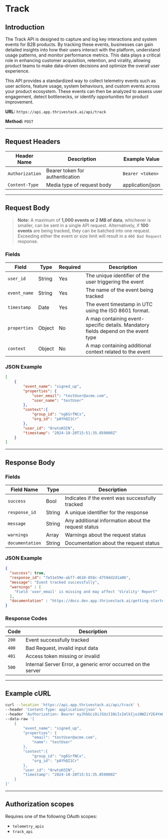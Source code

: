 # Track

## Introduction

The Track API is designed to capture and log key interactions and system events for B2B products. By tracking these events, businesses can gain detailed insights into how their users interact with the platform, understand usage patterns, and monitor performance metrics. This data plays a critical role in enhancing customer acquisition, retention, and virality, allowing product teams to make data-driven decisions and optimize the overall user experience.

This API provides a standardized way to collect telemetry events such as user actions, feature usage, system behaviours, and custom events across your product ecosystem. These events can then be analyzed to assess user engagement, detect bottlenecks, or identify opportunities for product improvement.

**URL:** `https://api.app.thrivestack.ai/api/track`

**Method:** `POST`

<hr/>

## Request Headers

| Header Name | Description | Example Value |
| --- | --- | --- |
| `Authorization` | Bearer token for authentication | `Bearer <token>` |
| `Content-Type` | Media type of request body | application/json |

<hr/>

## Request Body

> **Note:** A maximum of **1,000 events or 2 MB of data**, whichever is smaller, can be sent in a single API request. Alternatively, if **100 events** are being tracked, they can be batched into one request. Exceeding either the event or size limit will result in a `400 Bad Request` response.

### Fields

| Field | Type | Required | Description |
| --- | --- | --- | --- |
| `user_id` | String | Yes | The unique identifier of the user triggering the event |
| `event_name` | String | Yes | The name of the event being tracked |
| `timestamp` | Date | Yes | The event timestamp in UTC using the ISO 8601 format. |
| `properties` | Object | No | A map containing event-specific details. Mandatory fields depend on the event type |
| `context` | Object | No | A map containing additional context related to the event |


### JSON Example

```json
[
    {
        "event_name": "signed_up",
        "properties": {
            "user_email": "testUser@acme.com",
            "user_name": "testUser"
        },
        "context":{
            "group_id": "ng6SrfNCx",
			"org_id": "pAYhQI1Cr"
        },
        "user_id": "0rwtoH3IN",
        "timestamp": "2024-10-20T15:51:35.059000Z"
    }
]
```

<hr/>

## Response Body

### Fields

| Field Name | Type | Description |
| --- | --- | --- |
| `success` | Bool | Indicates if the event was successfully tracked |
| `response_id` | String | A unique identifier for the response |
| `message` | String | Any additional information about the request status |
| `warnings` | Array | Warnings about the request status |
| `documentation` | String | Documentation about the request status |

### JSON Example

```json
{
  "success": true,
  "response_id": "7e51e59e-abf7-4610-858c-d759dd2d1a06",
  "message": "Event tracked successfully",
  "warnings" : [
    "Field 'user_email' is missing and may affect 'Virality' Report"
  ],
  "documentation" : "https://docs.dev.app.thrivestack.ai/getting-started/analyze/instrumentation/events/standard/events_overview"
}
```

### Response Codes

| Code | Description |
| --- | --- |
| `200` | Event successfully tracked |
| `400` | Bad Request, invalid input data |
| `401` | Access token missing or invalid |
| `500` | Internal Server Error, a generic error occurred on the server |

<hr/>

## Example cURL

```bash
curl --location 'https://api.app.thrivestack.ai/api/track' \
--header 'Content-Type: application/json' \
--header 'Authorization: Bearer eyJhbGciOiJSUzI1NiIsImlkIjoiNWZiY2E4YmUtNzk0OC00ZGQ3LTgxZGItZDZiMTFjNjhlYjgwIiwidHlwIjoiSldUIn0.eyJhdWQiOiJ0ZWxlbWV0cnlfYXBpcyIsImV4cCI6MTcyOTU5MDg1NiwianRpIjoiNWZiY2E4YmUtNzk0OC00ZGQ3LTgxZGItZDZiMTFjNjhlYjgwIiwiaWF0IjoxNzI5NTEyODU2LCJpc3MiOiJUaHJpdmVTdGFjayJ9.RAImwOdWQUsK9ZPilxZe87SyNmWjvbC8YmbVc2GhLcH4g0hfQbxpeN7HUHk9cNdSw6PDQuNY3rpAKlCGeRBECUFVgAwCW5xSfNIc4_qlNeys9Sy0aQGeZ_9bhZFiDADOsVaspQnXI0MiE54UAlHnz4rU21YiDOgt5OQbdhmX9v8vW6AGRdwIS8WGADbCjdu8uFmaCEJqK4EsKTvJrxgyBGc_JC_A7ssYUbPmKpOuat6Vanlumw_kq32lYn7fSdL7gMXLYJykd6jV8uLUJsKQQd3w8L0DQFt40YPJmRm-68XhmBCDwQf0aUFuhbkOotZw-7-OJ4kuNoa6e6p62O_KqQ' \
--data-raw '[
    {
        "event_name": "signed_up",
        "properties": {
            "email": "testUser@acme.com",
            "name": "testUser"
        },
        "context":{
            "group_id": "ng6SrfNCx",
			"org_id": "pAYhQI1Cr"
        },
        "user_id": "0rwtoH3IN",
        "timestamp": "2024-10-20T15:51:35.059000Z"
    }
]'
```

<hr/>

## Authorization scopes

Requires one of the following OAuth scopes:

- `telemetry_apis`
- `track_api`
